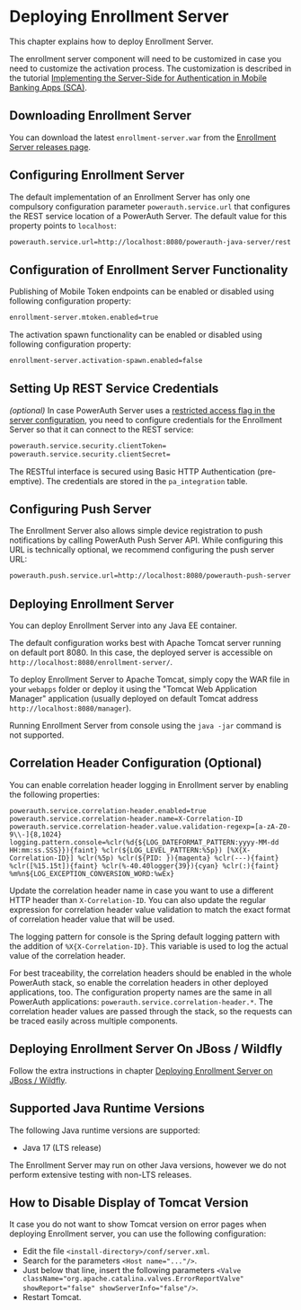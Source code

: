 # Deploying Enrollment Server

This chapter explains how to deploy Enrollment Server.

<!-- begin box warning -->
The enrollment server component will need to be customized in case you need to customize the activation process. The customization is described in the tutorial [Implementing the Server-Side for Authentication in Mobile Banking Apps (SCA)](https://developers.wultra.com/products/mobile-token/2021-05/tutorials/Authentication-in-Mobile-Apps/Server-Side-Tutorial#deploying-the-enrollment-server).
<!-- end -->

## Downloading Enrollment Server

You can download the latest `enrollment-server.war` from the [Enrollment Server releases page](https://github.com/wultra/enrollment-server/releases).

## Configuring Enrollment Server

The default implementation of an Enrollment Server has only one compulsory configuration parameter `powerauth.service.url` that configures the REST service location of a PowerAuth Server. The default value for this property points to `localhost`:

```bash
powerauth.service.url=http://localhost:8080/powerauth-java-server/rest
```

## Configuration of Enrollment Server Functionality

Publishing of Mobile Token endpoints can be enabled or disabled using following configuration property:
```bash
enrollment-server.mtoken.enabled=true
```
The activation spawn functionality can be enabled or disabled using following configuration property:
```bash
enrollment-server.activation-spawn.enabled=false
```

## Setting Up REST Service Credentials

_(optional)_ In case PowerAuth Server uses a [restricted access flag in the server configuration](https://github.com/wultra/powerauth-server/blob/develop/docs/Deploying-PowerAuth-Server.md#enabling-powerauth-server-security), you need to configure credentials for the Enrollment Server so that it can connect to the REST service:

```sh
powerauth.service.security.clientToken=
powerauth.service.security.clientSecret=
```

<!-- begin box info -->
The RESTful interface is secured using Basic HTTP Authentication (pre-emptive). The credentials are stored in the `pa_integration` table.
<!-- end -->

## Configuring Push Server

The Enrollment Server also allows simple device registration to push notifications by calling PowerAuth Push Server API. While configuring this URL is technically optional, we recommend configuring the push server URL:

```bash
powerauth.push.service.url=http://localhost:8080/powerauth-push-server
```

## Deploying Enrollment Server

You can deploy Enrollment Server into any Java EE container.

The default configuration works best with Apache Tomcat server running on default port 8080. In this case, the deployed server is accessible on `http://localhost:8080/enrollment-server/`.

To deploy Enrollment Server to Apache Tomcat, simply copy the WAR file in your `webapps` folder or deploy it using the "Tomcat Web Application Manager" application (usually deployed on default Tomcat address `http://localhost:8080/manager`).

Running Enrollment Server from console using the `java -jar` command is not supported.

## Correlation Header Configuration (Optional)

You can enable correlation header logging in Enrollment server by enabling the following properties:

```properties
powerauth.service.correlation-header.enabled=true
powerauth.service.correlation-header.name=X-Correlation-ID
powerauth.service.correlation-header.value.validation-regexp=[a-zA-Z0-9\\-]{8,1024}
logging.pattern.console=%clr(%d{${LOG_DATEFORMAT_PATTERN:yyyy-MM-dd HH:mm:ss.SSS}}){faint} %clr(${LOG_LEVEL_PATTERN:%5p}) [%X{X-Correlation-ID}] %clr(%5p) %clr(${PID: }){magenta} %clr(---){faint} %clr([%15.15t]){faint} %clr(%-40.40logger{39}){cyan} %clr(:){faint} %m%n${LOG_EXCEPTION_CONVERSION_WORD:%wEx}
```

Update the correlation header name in case you want to use a different HTTP header than `X-Correlation-ID`. You can also update the regular expression for correlation header value validation to match the exact format of correlation header value that will be used.

The logging pattern for console is the Spring default logging pattern with the addition of `%X{X-Correlation-ID}`. This variable is used to log the actual value of the correlation header.

For best traceability, the correlation headers should be enabled in the whole PowerAuth stack, so enable the correlation headers in other deployed applications, too. The configuration property names are the same in all PowerAuth applications: `powerauth.service.correlation-header.*`. The correlation header values are passed through the stack, so the requests can be traced easily across multiple components.

## Deploying Enrollment Server On JBoss / Wildfly

Follow the extra instructions in chapter [Deploying Enrollment Server on JBoss / Wildfly](./Deploying-Wildfly.md).

## Supported Java Runtime Versions

The following Java runtime versions are supported:
- Java 17 (LTS release)

The Enrollment Server may run on other Java versions, however we do not perform extensive testing with non-LTS releases.

## How to Disable Display of Tomcat Version

It case you do not want to show Tomcat version on error pages when deploying Enrollment server, you can use the following configuration:

- Edit the file `<install-directory>/conf/server.xml`.
- Search for the parameters `<Host name="..."/>`.
- Just below that line, insert the following parameters `<Valve className="org.apache.catalina.valves.ErrorReportValve" showReport="false" showServerInfo="false"/>`.
- Restart Tomcat.
